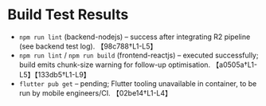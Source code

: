 # Build Test Results

- `npm run lint` (backend-nodejs) – success after integrating R2 pipeline (see backend test log). 【98c788†L1-L5】
- `npm run lint` / `npm run build` (frontend-reactjs) – executed successfully; build emits chunk-size warning for follow-up optimisation. 【a0505a†L1-L5】【133db5†L1-L9】
- `flutter pub get` – pending; Flutter tooling unavailable in container, to be run by mobile engineers/CI. 【02be14†L1-L4】
